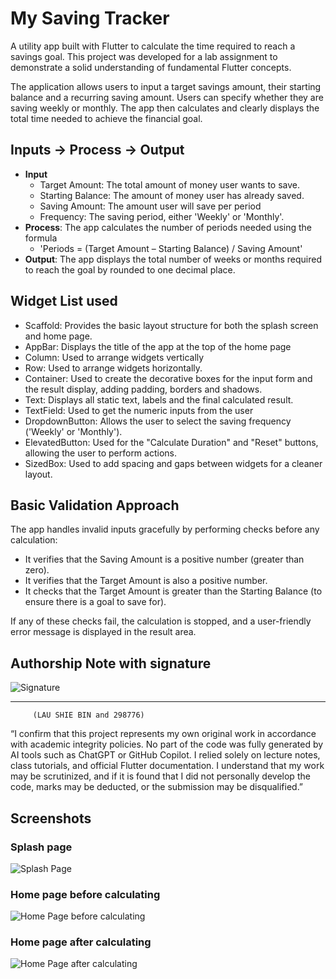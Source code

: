 # My Saving Tracker

A utility app built with Flutter to calculate the time required to reach a savings goal. This project was developed for a lab assignment to demonstrate a solid understanding of fundamental Flutter concepts.

The application allows users to input a target savings amount, their starting balance and a recurring saving amount. Users can specify whether they are saving weekly or monthly. The app then calculates and clearly displays the total time needed to achieve the financial goal.

## Inputs → Process → Output

- **Input**  
  - Target Amount: The total amount of money user wants to save.
  - Starting Balance: The amount of money user has already saved.
  - Saving Amount: The amount user will save per period
  - Frequency: The saving period, either 'Weekly' or 'Monthly'.
- **Process**: The app calculates the number of periods needed using the formula
  - 'Periods = (Target Amount – Starting Balance) / Saving Amount'
- **Output**: The app displays the total number of weeks or months required to reach the goal by rounded to one decimal place.

## Widget List used

- Scaffold: Provides the basic layout structure for both the splash screen and home page.
- AppBar: Displays the title of the app at the top of the home page
- Column: Used to arrange widgets vertically
- Row: Used to arrange widgets horizontally.
- Container: Used to create the decorative boxes for the input form and the result display, adding padding, borders and shadows.
- Text: Displays all static text, labels and the final calculated result.
- TextField: Used to get the numeric inputs from the user
- DropdownButton: Allows the user to select the saving frequency ('Weekly' or 'Monthly').
- ElevatedButton: Used for the "Calculate Duration" and "Reset" buttons, allowing the user to perform actions.
- SizedBox: Used to add spacing and gaps between widgets for a cleaner layout.

## Basic Validation Approach

The app handles invalid inputs gracefully by performing checks before any calculation:

- It verifies that the Saving Amount is a positive number (greater than zero).
- It verifies that the Target Amount is also a positive number.
- It checks that the Target Amount is greater than the Starting Balance (to ensure there is a goal to save for).

If any of these checks fail, the calculation is stopped, and a user-friendly error message is displayed in the result area.

## Authorship Note with signature

  ![Signature](assets/screenshots/signature.png)
  _________________________________
         (LAU SHIE BIN and 298776)
“I confirm that this project represents my own original work in accordance with academic integrity policies. No part of the code was fully generated by AI tools such as ChatGPT or GitHub Copilot. I relied solely on lecture notes, class tutorials, and official Flutter documentation. I understand that my work may be scrutinized, and if it is found that I did not personally develop the code, marks may be deducted, or the submission may be disqualified.”

## Screenshots

### Splash page

![Splash Page](assets/screenshots/splashPage.png)

### Home page before calculating

![Home Page before calculating](assets/screenshots/homePageBefore.png)

### Home page after calculating

![Home Page after calculating](assets/screenshots/homePageAfter.png)
